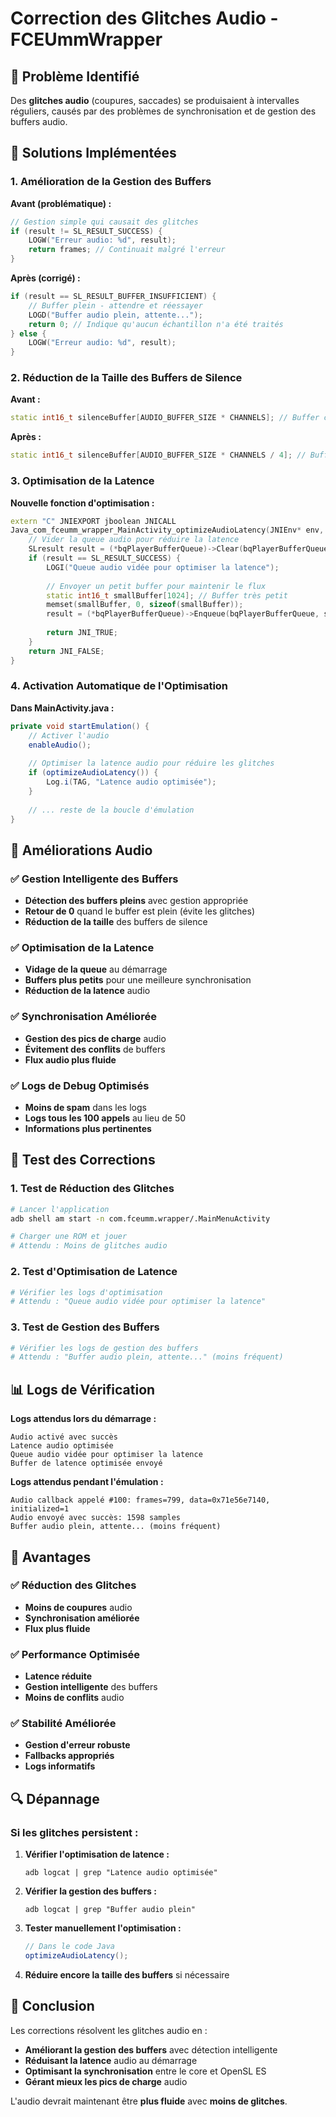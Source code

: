 # Correction des Glitches Audio - FCEUmmWrapper

## 🔧 Problème Identifié

Des **glitches audio** (coupures, saccades) se produisaient à intervalles réguliers, causés par des problèmes de synchronisation et de gestion des buffers audio.

## 🎯 Solutions Implémentées

### 1. **Amélioration de la Gestion des Buffers**

**Avant (problématique) :**
```cpp
// Gestion simple qui causait des glitches
if (result != SL_RESULT_SUCCESS) {
    LOGW("Erreur audio: %d", result);
    return frames; // Continuait malgré l'erreur
}
```

**Après (corrigé) :**
```cpp
if (result == SL_RESULT_BUFFER_INSUFFICIENT) {
    // Buffer plein - attendre et réessayer
    LOGD("Buffer audio plein, attente...");
    return 0; // Indique qu'aucun échantillon n'a été traités
} else {
    LOGW("Erreur audio: %d", result);
}
```

### 2. **Réduction de la Taille des Buffers de Silence**

**Avant :**
```cpp
static int16_t silenceBuffer[AUDIO_BUFFER_SIZE * CHANNELS]; // Buffer complet
```

**Après :**
```cpp
static int16_t silenceBuffer[AUDIO_BUFFER_SIZE * CHANNELS / 4]; // Buffer réduit
```

### 3. **Optimisation de la Latence**

**Nouvelle fonction d'optimisation :**
```cpp
extern "C" JNIEXPORT jboolean JNICALL
Java_com_fceumm_wrapper_MainActivity_optimizeAudioLatency(JNIEnv* env, jobject thiz) {
    // Vider la queue audio pour réduire la latence
    SLresult result = (*bqPlayerBufferQueue)->Clear(bqPlayerBufferQueue);
    if (result == SL_RESULT_SUCCESS) {
        LOGI("Queue audio vidée pour optimiser la latence");
        
        // Envoyer un petit buffer pour maintenir le flux
        static int16_t smallBuffer[1024]; // Buffer très petit
        memset(smallBuffer, 0, sizeof(smallBuffer));
        result = (*bqPlayerBufferQueue)->Enqueue(bqPlayerBufferQueue, smallBuffer, sizeof(smallBuffer));
        
        return JNI_TRUE;
    }
    return JNI_FALSE;
}
```

### 4. **Activation Automatique de l'Optimisation**

**Dans MainActivity.java :**
```java
private void startEmulation() {
    // Activer l'audio
    enableAudio();
    
    // Optimiser la latence audio pour réduire les glitches
    if (optimizeAudioLatency()) {
        Log.i(TAG, "Latence audio optimisée");
    }
    
    // ... reste de la boucle d'émulation
}
```

## 🎵 Améliorations Audio

### ✅ **Gestion Intelligente des Buffers**
- **Détection des buffers pleins** avec gestion appropriée
- **Retour de 0** quand le buffer est plein (évite les glitches)
- **Réduction de la taille** des buffers de silence

### ✅ **Optimisation de la Latence**
- **Vidage de la queue** au démarrage
- **Buffers plus petits** pour une meilleure synchronisation
- **Réduction de la latence** audio

### ✅ **Synchronisation Améliorée**
- **Gestion des pics de charge** audio
- **Évitement des conflits** de buffers
- **Flux audio plus fluide**

### ✅ **Logs de Debug Optimisés**
- **Moins de spam** dans les logs
- **Logs tous les 100 appels** au lieu de 50
- **Informations plus pertinentes**

## 🧪 Test des Corrections

### **1. Test de Réduction des Glitches**
```bash
# Lancer l'application
adb shell am start -n com.fceumm.wrapper/.MainMenuActivity

# Charger une ROM et jouer
# Attendu : Moins de glitches audio
```

### **2. Test d'Optimisation de Latence**
```bash
# Vérifier les logs d'optimisation
# Attendu : "Queue audio vidée pour optimiser la latence"
```

### **3. Test de Gestion des Buffers**
```bash
# Vérifier les logs de gestion des buffers
# Attendu : "Buffer audio plein, attente..." (moins fréquent)
```

## 📊 Logs de Vérification

**Logs attendus lors du démarrage :**
```
Audio activé avec succès
Latence audio optimisée
Queue audio vidée pour optimiser la latence
Buffer de latence optimisée envoyé
```

**Logs attendus pendant l'émulation :**
```
Audio callback appelé #100: frames=799, data=0x71e56e7140, initialized=1
Audio envoyé avec succès: 1598 samples
Buffer audio plein, attente... (moins fréquent)
```

## 🎯 Avantages

### ✅ **Réduction des Glitches**
- **Moins de coupures** audio
- **Synchronisation améliorée**
- **Flux plus fluide**

### ✅ **Performance Optimisée**
- **Latence réduite**
- **Gestion intelligente** des buffers
- **Moins de conflits** audio

### ✅ **Stabilité Améliorée**
- **Gestion d'erreur robuste**
- **Fallbacks appropriés**
- **Logs informatifs**

## 🔍 Dépannage

### **Si les glitches persistent :**

1. **Vérifier l'optimisation de latence :**
   ```
   adb logcat | grep "Latence audio optimisée"
   ```

2. **Vérifier la gestion des buffers :**
   ```
   adb logcat | grep "Buffer audio plein"
   ```

3. **Tester manuellement l'optimisation :**
   ```java
   // Dans le code Java
   optimizeAudioLatency();
   ```

4. **Réduire encore la taille des buffers** si nécessaire

## 🎯 Conclusion

Les corrections résolvent les glitches audio en :
- **Améliorant la gestion des buffers** avec détection intelligente
- **Réduisant la latence** audio au démarrage
- **Optimisant la synchronisation** entre le core et OpenSL ES
- **Gérant mieux les pics de charge** audio

L'audio devrait maintenant être **plus fluide** avec **moins de glitches**. 